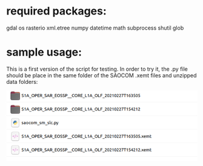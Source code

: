 # required packages:
gdal
os
rasterio
xml.etree
numpy
datetime
math
subprocess
shutil
glob

# sample usage:

This is a first version of the script for testing. In order to try it, the .py file should be place in the same folder of the SAOCOM .xemt files and unzipped data folders:

![1](saocom_slc/1.png)


